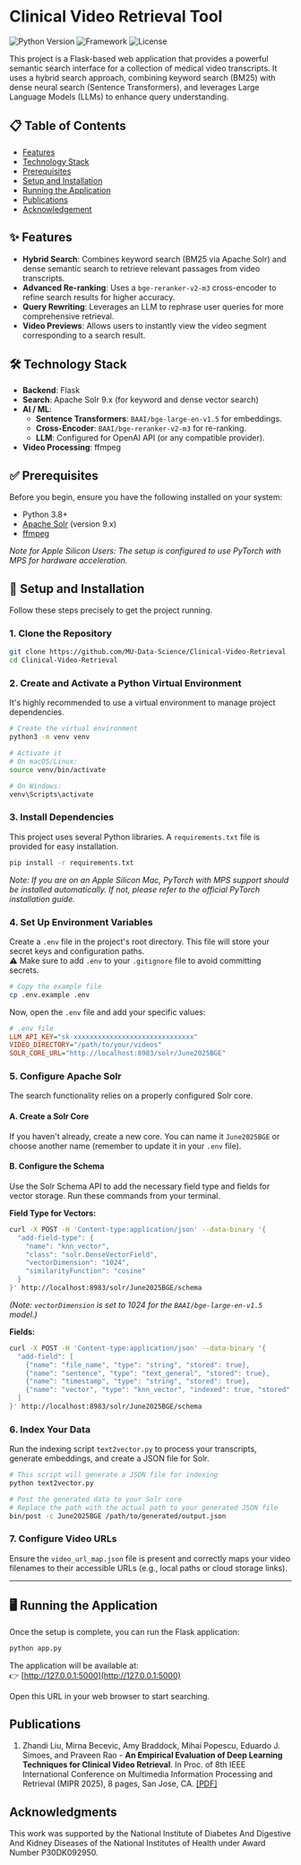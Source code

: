 # Clinical Video Retrieval Tool

![Python Version](https://img.shields.io/badge/python-3.8+-blue.svg) ![Framework](https://img.shields.io/badge/framework-Flask-green.svg) ![License](https://img.shields.io/badge/license-MIT-lightgrey.svg)

This project is a Flask-based web application that provides a powerful semantic search interface for a collection of medical video transcripts. It uses a hybrid search approach, combining keyword search (BM25) with dense neural search (Sentence Transformers), and leverages Large Language Models (LLMs) to enhance query understanding.

## 📋 Table of Contents

- [Features](#-features)
- [Technology Stack](#-technology-stack)
- [Prerequisites](#-prerequisites)
- [Setup and Installation](#-setup-and-installation)
- [Running the Application](#-running-the-application)
- [Publications](#-publications)
- [Acknowledgement](#-acknowledgement)

## ✨ Features

- **Hybrid Search**: Combines keyword search (BM25 via Apache Solr) and dense semantic search to retrieve relevant passages from video transcripts.
- **Advanced Re-ranking**: Uses a `bge-reranker-v2-m3` cross-encoder to refine search results for higher accuracy.
- **Query Rewriting**: Leverages an LLM to rephrase user queries for more comprehensive retrieval.
- **Video Previews**: Allows users to instantly view the video segment corresponding to a search result.

## 🛠️ Technology Stack

- **Backend**: Flask  
- **Search**: Apache Solr 9.x (for keyword and dense vector search)  
- **AI / ML**:  
  - **Sentence Transformers**: `BAAI/bge-large-en-v1.5` for embeddings.  
  - **Cross-Encoder**: `BAAI/bge-reranker-v2-m3` for re-ranking.  
  - **LLM**: Configured for OpenAI API (or any compatible provider).  
- **Video Processing**: ffmpeg  

## ✅ Prerequisites

Before you begin, ensure you have the following installed on your system:

- Python 3.8+  
- [Apache Solr](https://solr.apache.org/downloads.html) (version 9.x)  
- [ffmpeg](https://ffmpeg.org/download.html)  

*Note for Apple Silicon Users: The setup is configured to use PyTorch with MPS for hardware acceleration.*

## 🚀 Setup and Installation

Follow these steps precisely to get the project running.

### 1. Clone the Repository

```sh
git clone https://github.com/MU-Data-Science/Clinical-Video-Retrieval
cd Clinical-Video-Retrieval
```

### 2. Create and Activate a Python Virtual Environment

It's highly recommended to use a virtual environment to manage project dependencies.

```sh
# Create the virtual environment
python3 -m venv venv

# Activate it
# On macOS/Linux:
source venv/bin/activate

# On Windows:
venv\Scripts\activate
```

### 3. Install Dependencies

This project uses several Python libraries. A `requirements.txt` file is provided for easy installation.

```sh
pip install -r requirements.txt
```

*Note: If you are on an Apple Silicon Mac, PyTorch with MPS support should be installed automatically. If not, please refer to the official PyTorch installation guide.*

### 4. Set Up Environment Variables

Create a `.env` file in the project's root directory. This file will store your secret keys and configuration paths.  
⚠️ Make sure to add `.env` to your `.gitignore` file to avoid committing secrets.

```sh
# Copy the example file
cp .env.example .env
```

Now, open the `.env` file and add your specific values:

```ini
# .env file
LLM_API_KEY="sk-xxxxxxxxxxxxxxxxxxxxxxxxxxxxxx"
VIDEO_DIRECTORY="/path/to/your/videos"
SOLR_CORE_URL="http://localhost:8983/solr/June2025BGE"
```

### 5. Configure Apache Solr

The search functionality relies on a properly configured Solr core.

#### A. Create a Solr Core

If you haven't already, create a new core. You can name it `June2025BGE` or choose another name (remember to update it in your `.env` file).

#### B. Configure the Schema

Use the Solr Schema API to add the necessary field type and fields for vector storage. Run these commands from your terminal.

**Field Type for Vectors:**

```sh
curl -X POST -H 'Content-type:application/json' --data-binary '{
  "add-field-type": {
    "name": "knn_vector",
    "class": "solr.DenseVectorField",
    "vectorDimension": "1024",
    "similarityFunction": "cosine"
  }
}' http://localhost:8983/solr/June2025BGE/schema
```

*(Note: `vectorDimension` is set to 1024 for the `BAAI/bge-large-en-v1.5` model.)*

**Fields:**

```sh
curl -X POST -H 'Content-type:application/json' --data-binary '{
  "add-field": [
    {"name": "file_name", "type": "string", "stored": true},
    {"name": "sentence", "type": "text_general", "stored": true},
    {"name": "timestamp", "type": "string", "stored": true},
    {"name": "vector", "type": "knn_vector", "indexed": true, "stored": true}
  ]
}' http://localhost:8983/solr/June2025BGE/schema
```

### 6. Index Your Data

Run the indexing script `text2vector.py` to process your transcripts, generate embeddings, and create a JSON file for Solr.

```sh
# This script will generate a JSON file for indexing
python text2vector.py

# Post the generated data to your Solr core
# Replace the path with the actual path to your generated JSON file
bin/post -c June2025BGE /path/to/generated/output.json
```

### 7. Configure Video URLs

Ensure the `video_url_map.json` file is present and correctly maps your video filenames to their accessible URLs (e.g., local paths or cloud storage links).

---

## 🖥️ Running the Application

Once the setup is complete, you can run the Flask application:

```sh
python app.py
```

The application will be available at:  
👉 [http://127.0.0.1:5000](http://127.0.0.1:5000)

Open this URL in your web browser to start searching.



## Publications
1. Zhandi Liu, Mirna Becevic, Amy Braddock, Mihai Popescu, Eduardo J. Simoes, and Praveen Rao - **An Empirical Evaluation of Deep Learning Techniques for Clinical Video Retrieval**. In Proc. of 8th IEEE International Conference on Multimedia Information Processing and Retrieval (MIPR 2025), 8 pages, San Jose, CA. [[PDF]](https://drive.google.com/file/d/1twxy8q__LeYMgOGfMS7bdjnMLEeHuds2/view)


## Acknowledgments
This work was supported by the National Institute of Diabetes And Digestive And Kidney Diseases of the National Institutes of Health under Award Number P30DK092950.
